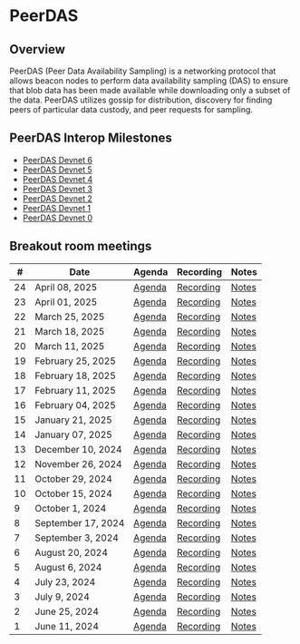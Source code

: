 # PeerDAS

## Overview
PeerDAS (Peer Data Availability Sampling) is a networking protocol that allows beacon nodes to perform data availability sampling (DAS) to ensure that blob data has been made available while downloading only a subset of the data. PeerDAS utilizes gossip for distribution, discovery for finding peers of particular data custody, and peer requests for sampling.

## PeerDAS Interop Milestones
- [PeerDAS Devnet 6](https://notes.ethereum.org/@ethpandaops/peerdas-devnet-6)
- [PeerDAS Devnet 5](https://notes.ethereum.org/@ethpandaops/peerdas-devnet-5)
- [PeerDAS Devnet 4](https://notes.ethereum.org/@ethpandaops/peerdas-devnet-4)
- [PeerDAS Devnet 3](https://notes.ethereum.org/@ethpandaops/peerdas-devnet-3)
- [PeerDAS Devnet 2](https://notes.ethereum.org/@ethpandaops/peerdas-devnet-2)
- [PeerDAS Devnet 1](https://notes.ethereum.org/@ethpandaops/peerdas-devnet-1)
- [PeerDAS Devnet 0](https://notes.ethereum.org/@ethpandaops/peerdas-devnet-0)

## Breakout room meetings

| # | Date | Agenda | Recording | Notes |
| -- | --| -- | -- | -- |
| 24 | April 08, 2025| [Agenda](https://github.com/ethereum/pm/issues/1425) | [Recording](https://www.youtube.com/watch?v=ZzPAW-0xsa8) | [Notes](https://github.com/ethereum/pm/blob/master/Breakout-Room-Meetings/PeerDAS/Meeting%2024.md) |
| 23 | April 01, 2025| [Agenda](https://github.com/ethereum/pm/issues/1415) | [Recording](https://youtu.be/RdzhIoZprl0) | [Notes](https://github.com/ethereum/pm/blob/master/Breakout-Room-Meetings/PeerDAS/Meeting%2023.md) |
| 22 | March 25, 2025| [Agenda](https://github.com/ethereum/pm/issues/1401) | [Recording](https://youtu.be/HZVGsR2ZcvQ) | [Notes](https://github.com/ethereum/pm/blob/master/Breakout-Room-Meetings/PeerDAS/Meeting%2022.md) |
| 21 | March 18, 2025| [Agenda](https://github.com/ethereum/pm/issues/1364) | [Recording](https://youtu.be/y_oEIrw_AaA) | [Notes](https://github.com/ethereum/pm/blob/master/Breakout-Room-Meetings/PeerDAS/Meeting%2021.md) |
| 20 | March 11, 2025| [Agenda](https://github.com/ethereum/pm/issues/1326) | [Recording](https://youtu.be/KUJdoDPado8) | [Notes](https://github.com/ethereum/pm/blob/master/Breakout-Room-Meetings/PeerDAS/Meeting%2020.md) |
| 19 | February 25, 2025| [Agenda](https://github.com/ethereum/pm/issues/1303) | [Recording](https://youtu.be/NGgQuRoiHNo) | [Notes](https://github.com/ethereum/pm/blob/master/Breakout-Room-Meetings/PeerDAS/Meeting%2019.md) |
| 18 | February 18, 2025| [Agenda](https://github.com/ethereum/pm/issues/1295) | [Recording](https://youtu.be/mzK83JuvbAA) | [Notes](https://github.com/ethereum/pm/blob/master/Breakout-Room-Meetings/PeerDAS/Meeting%2018.md) |
| 17 | February 11, 2025| [Agenda](https://github.com/ethereum/pm/issues/1284) | [Recording](https://youtu.be/Hd3rs1OEXGg) | [Notes](https://github.com/ethereum/pm/blob/master/Breakout-Room-Meetings/PeerDAS/Meeting%2017.md) |
| 16 | February 04, 2025| [Agenda](https://github.com/ethereum/pm/issues/1259) | [Recording](https://youtu.be/Y1tWb1EUATY) | [Notes](https://github.com/ethereum/pm/blob/master/Breakout-Room-Meetings/PeerDAS/Meeting%2016.md) |
| 15 | January 21, 2025| [Agenda](https://github.com/ethereum/pm/issues/1240) | [Recording](https://youtu.be/wwqqmvQJx2E) | [Notes](https://github.com/ethereum/pm/blob/master/Breakout-Room-Meetings/PeerDAS/Meeting%2015.md) |
|14| January 07, 2025 | [Agenda](https://github.com/ethereum/pm/issues/1236) | [Recording](https://youtu.be/0QfCxSbhRk8) | [Notes](https://github.com/ethereum/pm/blob/master/Breakout-Room-Meetings/PeerDAS/Meeting%2014.md)|
|13| December 10, 2024 | [Agenda](https://github.com/ethereum/pm/issues/1202) | [Recording](https://youtu.be/Wj8OywbCMtk) | [Notes](https://github.com/ethereum/pm/blob/master/Breakout-Room-Meetings/PeerDAS/Meeting%2013.md)|
|12| November 26, 2024 | [Agenda](https://github.com/ethereum/pm/issues/1193) | [Recording](https://youtu.be/vVACJNHA3tY) | [Notes](https://github.com/ethereum/pm/blob/master/Breakout-Room-Meetings/PeerDAS/Meeting%2012.md)|
|11| October 29, 2024 | [Agenda](https://github.com/ethereum/pm/issues/1183) | [Recording](https://youtu.be/QBNPQhDYgcY) | [Notes](https://github.com/ethereum/pm/blob/master/Breakout-Room-Meetings/PeerDAS/Meeting%2011.md)|
|10| October 15, 2024 | [Agenda](https://github.com/ethereum/pm/issues/1179) | [Recording](https://youtu.be/o2hpnJBjSyw) | [Notes](https://github.com/ethereum/pm/blob/master/Breakout-Room-Meetings/PeerDAS/Meeting%2010.md)|
|9| October 1, 2024 | [Agenda](https://github.com/ethereum/pm/issues/1155) | [Recording](https://youtu.be/v5BWEX4FYnw) | [Notes](https://github.com/ethereum/pm/blob/master/Breakout-Room-Meetings/PeerDAS/Meeting%2009.md)|
|8| September 17, 2024 | [Agenda](https://github.com/ethereum/pm/issues/1145) | [Recording](https://youtu.be/UYUJCbDf6po) | [Notes](https://github.com/ethereum/pm/blob/master/Breakout-Room-Meetings/PeerDAS/Meeting%2008.md)|
|7| September 3, 2024 | [Agenda](https://github.com/ethereum/pm/issues/1139) | [Recording](https://youtu.be/3UaTXEM1J_w) | [Notes](https://github.com/ethereum/pm/blob/master/Breakout-Room-Meetings/PeerDAS/Meeting%2007.md)|
|6| August 20, 2024 | [Agenda](https://github.com/ethereum/pm/issues/1136) | [Recording](https://youtu.be/szACus93VNU) | [Notes](https://github.com/ethereum/pm/blob/master/Breakout-Room-Meetings/PeerDAS/Meeting%2006.md)|
|5| August 6, 2024 | [Agenda](https://github.com/ethereum/pm/issues/1114) | [Recording](https://www.youtube.com/scOJSLiMFy4) | [Notes](https://github.com/ethereum/pm/blob/master/Breakout-Room-Meetings/PeerDAS/Meeting%2005.md)|
|4| July 23, 2024 | [Agenda](https://github.com/ethereum/pm/issues/1103) | [Recording](https://youtu.be/Rqd_DuPQMvg) | [Notes](https://github.com/ethereum/pm/blob/master/Breakout-Room-Meetings/PeerDAS/Meeting%2004.md)|
|3| July 9, 2024 | [Agenda](https://github.com/ethereum/pm/issues/1093) | [Recording](https://www.youtube.com/kr356fArKbI) | [Notes](https://github.com/ethereum/pm/blob/master/Breakout-Room-Meetings/PeerDAS/Meeting%2003.md)|
|2| June 25, 2024 | [Agenda](https://github.com/ethereum/pm/issues/1070) | [Recording](https://www.youtube.com/5U79hZOH4Uw) | [Notes](https://github.com/ethereum/pm/blob/master/Breakout-Room-Meetings/PeerDAS/Meeting%2002.md) |
|1| June 11, 2024 | [Agenda](https://github.com/ethereum/pm/issues/1059) | [Recording](https://youtu.be/P86Dr9ABGeg) | [Notes](https://github.com/ethereum/pm/blob/master/Breakout-Room-Meetings/PeerDAS/Meeting%2001.md) |
